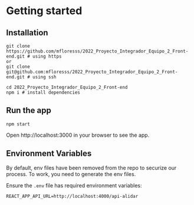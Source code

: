 # Getting started

## Installation

```
git clone https://github.com/mfloresss/2022_Proyecto_Integrador_Equipo_2_Front-end.git # using https
or
git clone git@github.com:mfloresss/2022_Proyecto_Integrador_Equipo_2_Front-end.git # using ssh

cd 2022_Proyecto_Integrador_Equipo_2_Front-end
npm i # install dependencies
```

## Run the app
```
npm start
```
Open http://localhost:3000 in your browser to see the app.

## Environment Variables

By default, env files have been removed from the repo to securize our process. To work, you need to generate the env files.

Ensure the `.env` file has required environment variables:

```
REACT_APP_API_URL=http://localhost:4000/api-alidar
```
